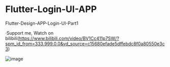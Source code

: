 # Flutter-Login-UI-APP
Flutter-Design-APP-Login-UI-Part1

·Support me, Watch on bilibili(https://www.bilibili.com/video/BV1Cc411p7SW/?spm_id_from=333.999.0.0&vd_source=c15680efade5dffebdc8f0a80550e3c3)


![image](https://github.com/Alex00021/APP-UI-Image-Folder/blob/main/%E6%96%B0%E5%BB%BA%E9%A1%B9%E7%9B%AELogin.jpg?raw=true)
